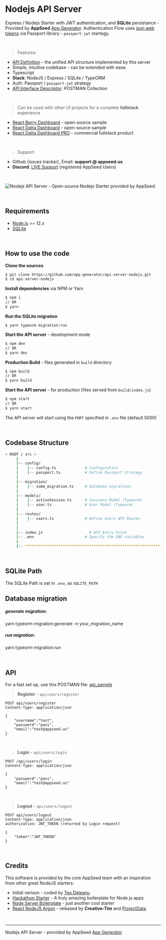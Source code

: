 
# Nodejs API Server

Express / Nodejs Starter with JWT authentication, and **SQLite** persistance - Provided by **AppSeed** [App Generator](https://appseed.us/app-generator).
Authentication Flow uses [json web tokens](https://jwt.io) via Passport library - `passport-jwt` startegy.

<br />

> Features:

- [API Definition](https://docs.appseed.us/boilerplate-code/api-unified-definition) - the unified API structure implemented by this server
- Simple, intuitive codebase - can be extended with ease.  
- Typescript
- **Stack**: NodeJS / Express / SQLite / TypeORM
- Auth: Passport / `passport-jwt` strategy 
- [API Interface Descriptor](https://github.com/app-generator/api-server-nodejs/blob/master/media/api.postman_collection.json): POSTMAN Collection

<br />

> Can be used with other UI projects for a complete **fullstack** experience  

- [React Berry Dashboard](https://github.com/app-generator/react-berry-admin-template) - open-source sample
- [React Datta Dashboard](https://github.com/app-generator/react-datta-able-dashboard) - open-source sample
- [React Datta Dashboard PRO](https://appseed.us/product/react-node-js-datta-able-pro) - commercial fullstack product

<br />

> Support: 

- Github (issues tracker), Email: **support @ appseed.us** 
- **Discord**: [LIVE Support](https://discord.gg/fZC6hup) (registered AppSeed Users) 

<br />

![Nodejs API Server - Open-source Nodejs Starter provided by AppSeed.](https://user-images.githubusercontent.com/51070104/124414813-142aa180-dd5c-11eb-9279-6b082dadc51a.png)

<br />

## Requirements

- [Node.js](https://nodejs.org/) >= 12.x
- [SQLite](https://www.sqlite.org/index.html)

<br />

## How to use the code

**Clone the sources**

```bash
$ git clone https://github.com/app-generator/api-server-nodejs.git
$ cd api-server-nodejs
```

**Install dependencies** via NPM or Yarn

```bash
$ npm i
// OR
$ yarn
```

**Run the SQLite migration**

```
$ yarn typeorm migration:run
```

**Start the API server** - development mode

```bash
$ npm dev
// OR
$ yarn dev
```

**Production Build** - files generated in `build` directory

```bash
$ npm build
// OR
$ yarn build
```

**Start the API server** - for production (files served from `build/index.js`)

```bash
$ npm start
// OR
$ yarn start
```

The API server will start using the `PORT` specified in `.env` file (default 5000)

<br />

## Codebase Structure

```bash
< ROOT / src >
     | 
     |-- config/                              
     |    |-- config.ts             # Configuration       
     |    |-- passport.ts           # Define Passport Strategy             
     | 
     |-- migration/
     |    |-- some_migration.ts     # database migrations
     |
     |-- models/                              
     |    |-- activeSession.ts      # Sessions Model (Typeorm)              
     |    |-- user.ts               # User Model (Typeorm) 
     | 
     |-- routes/                              
     |    |-- users.ts              # Define Users API Routes
     | 
     | 
     |-- index.js                     # API Entry Point
     |-- .env                       # Specify the ENV variables
     |                        
     |-- ************************************************************************
```

<br />

## SQLite Path

The SQLite Path is set in `.env`, as `SQLITE_PATH`

## Database migration

##### generate migration:

yarn typeorm migration:generate -n your_migration_name

##### run migration: 

yarn typeorm migration:run

<br />

## API

For a fast set up, use this POSTMAN file: [api_sample](https://github.com/app-generator/api-server-nodejs-pro/blob/master/media/api.postman_collection.json)

> **Register** - `api/users/register`

```
POST api/users/register
Content-Type: application/json

{
    "username":"test",
    "password":"pass", 
    "email":"test@appseed.us"
}
```

<br />

> **Login** - `api/users/login`

```
POST /api/users/login
Content-Type: application/json

{
    "password":"pass", 
    "email":"test@appseed.us"
}
```

<br />

> **Logout** - `api/users/logout`

```
POST api/users/logout
Content-Type: application/json
authorization: JWT_TOKEN (returned by Login request)

{
    "token":"JWT_TOKEN"
}
```

<br />

## Credits

This software is provided by the core AppSeed team with an inspiration from other great NodeJS starters: 

- Initial verison - coded by [Teo Deleanu](https://www.linkedin.com/in/teodeleanu/)
- [Hackathon Starter](https://github.com/sahat/hackathon-starter) - A truly amazing boilerplate for Node.js apps
- [Node Server Boilerplate](https://github.com/hagopj13/node-express-boilerplate) - just another cool starter
- [React NodeJS Argon](https://github.com/creativetimofficial/argon-dashboard-react-nodejs) - released by **Creative-Tim** and [ProjectData](https://projectdata.dev/)

<br />

---
Nodejs API Server - provided by AppSeed [App Generator](https://appseed.us)
